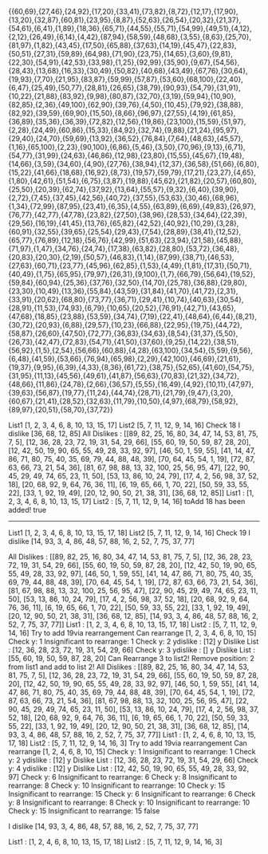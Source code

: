 {{60,69},{27,46},{24,92},{17,20},{33,41},{73,82},{8,72},{12,17},{17,90},{13,20},{32,87},{60,81},{23,95},{8,87},{52,63},{26,54},{20,32},{21,37},{54,61},{6,41},{1,89},{18,36},{65,71},{44,55},{55,71},{54,99},{49,51},{4,12},{2,12},{26,49},{6,14},{4,42},{87,94},{58,59},{48,68},{3,55},{8,63},{25,70},{81,97},{1,82},{43,45},{17,50},{65,88},{37,63},{14,19},{45,47},{22,83},{50,51},{27,31},{59,89},{64,98},{71,90},{23,75},{14,65},{3,60},{9,81},{22,30},{54,91},{42,53},{33,98},{1,25},{92,99},{35,90},{9,67},{54,56},{28,43},{13,68},{16,33},{30,49},{50,82},{40,68},{43,49},{67,76},{30,64},{19,93},{7,70},{21,95},{83,87},{59,99},{57,87},{53,60},{68,100},{22,40},{6,47},{25,49},{50,77},{28,81},{26,65},{38,79},{90,93},{54,79},{31,91},{10,22},{21,88},{83,92},{9,98},{80,87},{32,70},{3,19},{59,94},{10,90},{82,85},{2,36},{49,100},{62,90},{39,76},{4,50},{10,45},{79,92},{38,88},{82,92},{39,59},{69,90},{15,50},{8,66},{96,97},{27,55},{4,19},{61,85},{36,89},{35,36},{36,39},{72,82},{12,56},{19,86},{23,100},{15,59},{51,97},{2,28},{24,49},{60,86},{15,33},{84,92},{32,74},{9,88},{21,24},{95,97},{29,40},{24,70},{59,69},{13,92},{36,52},{76,84},{7,64},{48,63},{45,57},{1,16},{65,100},{2,23},{90,100},{6,86},{5,46},{3,50},{70,96},{9,13},{6,71},{54,77},{31,99},{24,63},{46,86},{12,98},{23,80},{15,55},{45,67},{19,48},{14,66},{3,59},{34,60},{4,90},{27,76},{38,94},{12,37},{36,58},{51,66},{6,80},{15,22},{41,66},{18,68},{16,92},{8,73},{19,57},{59,79},{17,21},{23,27},{4,65},{1,80},{42,61},{51,54},{6,75},{3,87},{19,88},{45,62},{21,82},{20,57},{60,80},{25,50},{20,39},{62,74},{37,92},{13,64},{55,57},{9,32},{6,40},{39,90},{2,72},{7,45},{37,45},{42,56},{40,72},{37,55},{53,63},{30,46},{68,96},{1,34},{72,99},{87,95},{23,41},{6,35},{4,55},{63,89},{6,69},{49,83},{26,97},{76,77},{42,77},{47,78},{23,82},{27,50},{38,96},{28,53},{34,64},{22,39},{29,56},{16,19},{41,45},{13,76},{65,82},{42,52},{40,92},{10,29},{3,28},{60,91},{32,55},{39,65},{25,54},{29,43},{7,54},{28,89},{38,41},{12,52},{65,77},{76,89},{12,18},{56,76},{42,99},{51,63},{23,94},{21,58},{45,88},{71,97},{1,47},{34,76},{24,74},{17,38},{63,82},{28,80},{53,72},{36,48},{20,83},{20,30},{2,19},{50,57},{46,83},{1,14},{87,99},{38,71},{46,53},{27,63},{60,71},{23,77},{45,96},{62,85},{1,53},{4,49},{1,81},{17,31},{50,71},{40,49},{1,75},{65,95},{79,97},{26,31},{9,100},{1,7},{66,79},{56,64},{19,52},{59,84},{60,94},{25,36},{37,76},{32,50},{14,70},{25,78},{36,88},{29,80},{23,30},{10,49},{13,36},{55,84},{43,59},{31,84},{41,70},{41,72},{2,31},{33,91},{20,62},{68,80},{73,77},{36,71},{29,41},{10,74},{40,63},{30,54},{28,91},{11,53},{74,93},{6,79},{10,65},{20,52},{76,91},{42,71},{43,65},{47,68},{18,85},{23,88},{53,59},{34,74},{7,19},{22,41},{48,64},{6,44},{8,21},{30,72},{20,93},{6,88},{29,57},{10,23},{66,88},{22,95},{19,75},{44,72},{58,87},{26,60},{47,50},{72,77},{36,83},{34,63},{8,54},{31,37},{5,50},{26,73},{42,47},{72,83},{54,71},{41,50},{37,60},{9,25},{14,22},{38,51},{56,92},{1,5},{2,54},{56,66},{60,88},{4,28},{63,100},{34,54},{5,59},{9,56},{6,48},{41,59},{53,66},{76,94},{65,98},{2,29},{42,100},{46,69},{21,61},{19,37},{9,95},{6,39},{4,33},{8,36},{61,72},{38,75},{52,65},{41,60},{54,75},{31,95},{11,13},{45,56},{49,61},{41,87},{56,63},{70,83},{21,32},{34,72},{48,66},{11,86},{24,78},{2,66},{36,57},{5,55},{16,49},{4,92},{10,11},{47,97},{39,63},{56,87},{19,77},{11,24},{44,74},{28,71},{21,79},{9,47},{3,20},{60,67},{21,41},{28,52},{32,63},{11,79},{10,50},{4,97},{68,79},{58,92},{89,97},{20,51},{58,70},{37,72}}

List1 [1, 2, 3, 4, 6, 8, 10, 13, 15, 17]
List2 [5, 7, 11, 12, 9, 14, 16]
Check 18
I dislike [36, 68, 12, 85]
All Dislikes : [[89, 82, 25, 16, 80, 34, 47, 14, 53, 81, 75, 7, 5], [12, 36, 28, 23, 72, 19, 31, 54, 29, 66], [55, 60, 19, 50, 59, 87, 28, 20], [12, 42, 50, 19, 90, 65, 55, 49, 28, 33, 92, 97], [46, 50, 1, 59, 55], [41, 14, 47, 86, 71, 80, 75, 40, 35, 69, 79, 44, 88, 48, 39], [70, 64, 45, 54, 1, 19], [72, 87, 63, 66, 73, 21, 54, 36], [81, 67, 98, 88, 13, 32, 100, 25, 56, 95, 47], [22, 90, 45, 29, 49, 74, 65, 23, 11, 50], [53, 13, 86, 10, 24, 79], [17, 4, 2, 56, 98, 37, 52, 18], [20, 68, 92, 9, 64, 76, 36, 11], [6, 19, 65, 66, 1, 70, 22], [50, 59, 33, 55, 22], [33, 1, 92, 19, 49], [20, 12, 90, 50, 21, 38, 31], [36, 68, 12, 85]]
List1 : [1, 2, 3, 4, 6, 8, 10, 13, 15, 17]
List2 : [5, 7, 11, 12, 9, 14, 16]
toAdd 18 has been added!
true

---

List1 [1, 2, 3, 4, 6, 8, 10, 13, 15, 17, 18]
List2 [5, 7, 11, 12, 9, 14, 16]
Check 19
I dislike [14, 93, 3, 4, 86, 48, 57, 88, 16, 2, 52, 7, 75, 37, 77]

All Dislikes : [[89, 82, 25, 16, 80, 34, 47, 14, 53, 81, 75, 7, 5], [12, 36, 28, 23, 72, 19, 31, 54, 29, 66], [55, 60, 19, 50, 59, 87, 28, 20], [12, 42, 50, 19, 90, 65, 55, 49, 28, 33, 92, 97], [46, 50, 1, 59, 55], [41, 14, 47, 86, 71, 80, 75, 40, 35, 69, 79, 44, 88, 48, 39], [70, 64, 45, 54, 1, 19], [72, 87, 63, 66, 73, 21, 54, 36], [81, 67, 98, 88, 13, 32, 100, 25, 56, 95, 47], [22, 90, 45, 29, 49, 74, 65, 23, 11, 50], [53, 13, 86, 10, 24, 79], [17, 4, 2, 56, 98, 37, 52, 18], [20, 68, 92, 9, 64, 76, 36, 11], [6, 19, 65, 66, 1, 70, 22], [50, 59, 33, 55, 22], [33, 1, 92, 19, 49], [20, 12, 90, 50, 21, 38, 31], [36, 68, 12, 85], [14, 93, 3, 4, 86, 48, 57, 88, 16, 2, 52, 7, 75, 37, 77]]
List1 : [1, 2, 3, 4, 6, 8, 10, 13, 15, 17, 18]
List2 : [5, 7, 11, 12, 9, 14, 16]
Try to add 19via rearrangement
Can rearrange [1, 2, 3, 4, 6, 8, 10, 15]
Check y: 1
Insignificant to rearrange: 1
Check y: 2
ydislike : [12]
y Dislike List : [12, 36, 28, 23, 72, 19, 31, 54, 29, 66]
Check y: 3
ydislike : []
y Dislike List : [55, 60, 19, 50, 59, 87, 28, 20]
Can Rearrange 3 to list2!
Remove position: 2 from list1 and add to list 2!
All Dislikes : [[89, 82, 25, 16, 80, 34, 47, 14, 53, 81, 75, 7, 5], [12, 36, 28, 23, 72, 19, 31, 54, 29, 66], [55, 60, 19, 50, 59, 87, 28, 20], [12, 42, 50, 19, 90, 65, 55, 49, 28, 33, 92, 97], [46, 50, 1, 59, 55], [41, 14, 47, 86, 71, 80, 75, 40, 35, 69, 79, 44, 88, 48, 39], [70, 64, 45, 54, 1, 19], [72, 87, 63, 66, 73, 21, 54, 36], [81, 67, 98, 88, 13, 32, 100, 25, 56, 95, 47], [22, 90, 45, 29, 49, 74, 65, 23, 11, 50], [53, 13, 86, 10, 24, 79], [17, 4, 2, 56, 98, 37, 52, 18], [20, 68, 92, 9, 64, 76, 36, 11], [6, 19, 65, 66, 1, 70, 22], [50, 59, 33, 55, 22], [33, 1, 92, 19, 49], [20, 12, 90, 50, 21, 38, 31], [36, 68, 12, 85], [14, 93, 3, 4, 86, 48, 57, 88, 16, 2, 52, 7, 75, 37, 77]]
List1 : [1, 2, 4, 6, 8, 10, 13, 15, 17, 18]
List2 : [5, 7, 11, 12, 9, 14, 16, 3]
Try to add 19via rearrangement
Can rearrange [1, 2, 4, 6, 8, 10, 15]
Check y: 1
Insignificant to rearrange: 1
Check y: 2
ydislike : [12]
y Dislike List : [12, 36, 28, 23, 72, 19, 31, 54, 29, 66]
Check y: 4
ydislike : [12]
y Dislike List : [12, 42, 50, 19, 90, 65, 55, 49, 28, 33, 92, 97]
Check y: 6
Insignificant to rearrange: 6
Check y: 8
Insignificant to rearrange: 8
Check y: 10
Insignificant to rearrange: 10
Check y: 15
Insignificant to rearrange: 15
Check y: 6
Insignificant to rearrange: 6
Check y: 8
Insignificant to rearrange: 8
Check y: 10
Insignificant to rearrange: 10
Check y: 15
Insignificant to rearrange: 15
false

I dislike [14, 93, 3, 4, 86, 48, 57, 88, 16, 2, 52, 7, 75, 37, 77]

List1 : [1, 2, 4, 6, 8, 10, 13, 15, 17, 18]
List2 : [5, 7, 11, 12, 9, 14, 16, 3]
